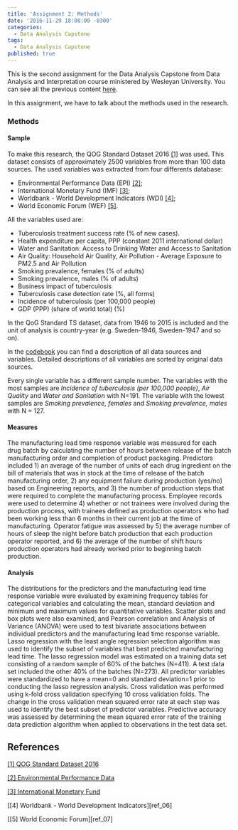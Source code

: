 ```yaml
---
title: 'Assignment 2: Methods'
date: '2016-11-29 18:00:00 -0300'
categories:
  - Data Analysis Capstone
tags:
  - Data Analysis Capstone
published: true
---
```


This is the second assignment for the Data Analysis Capstone from Data Analysis and Interpretation course ministered by Wesleyan University.
You can see all the previous content [here](https://yan-duarte.github.io/tags/).

In this assignment, we have to talk about the methods used in the research.

### **Methods**

#### **Sample**
To make this research, the QOG Standard Dataset 2016 [[1]][ref_01] was used. This dataset consists of approximately 2500 variables from more than 100 data sources.
The used variables was extracted from four differents database:
  
  - Environmental Performance Data (EPI) [[2]][ref_02];
  - International Monetary Fund (IMF) [[3]][ref_03];
  - Worldbank - World Development Indicators (WDI) [[4]][ref_04];
  - World Economic Forum (WEF) [[5]][ref_05].

All the variables used are:

  - Tuberculosis treatment success rate (% of new cases).
  - Health expenditure per capita, PPP (constant 2011 international dollar)
  - Water and Sanitation: Access to Drinking Water and Access to Sanitation
  - Air Quality: Household Air Quality, Air Pollution - Average Exposure to PM2.5 and Air Pollution
  - Smoking prevalence, females (% of adults)
  - Smoking prevalence, males (% of adults)
  - Business impact of tuberculosis
  - Tuberculosis case detection rate (%, all forms)
  - Incidence of tuberculosis (per 100,000 people)
  - GDP (PPP) (share of world total) (%)

In the QoG Standard TS dataset, data from 1946 to 2015 is included and the unit of analysis is country-year (e.g. Sweden-1946, Sweden-1947 and so on).

In the [codebook](http://yan-duarte.github.io/archives/QOG_codebook.pdf) you can find a description of all data sources and variables. Detailed descriptions of all variables are sorted by original data sources.

Every single variable has a different sample number. The variables with the most samples are _Incidence of tuberculosis (per 100,000 people)_, _Air Quality_ and _Water and Sanitation_ with N=191. The variable with the lowest samples are _Smoking prevalence, females_ and _Smoking prevalence, males_ with N = 127.


#### **Measures**
The manufacturing lead time response variable was measured for each drug batch by calculating the number of hours between release of the batch manufacturing order and completion of product packaging.
Predictors included 1) an average of the number of units of each drug ingredient on the bill of materials that was in stock at the time of release of the batch manufacturing order, 2) any equipment failure during production (yes/no) based on Engineering reports, and 3) the number of production steps that were required to complete the manufacturing process.
Employee records were used to determine 4) whether or not trainees were involved during the production process, with trainees defined as production operators who had been working less than 6 months in their current job at the time of manufacturing. Operator fatigue was assessed by 5) the average number of hours of sleep the night before batch production that each production operator reported, and 6) the average of the number of shift hours production operators had already worked prior to beginning batch production.

#### **Analysis**
The distributions for the predictors and the manufacturing lead time response variable were evaluated by examining frequency tables for categorical variables and calculating the mean, standard deviation and minimum and maximum values for quantitative variables.
Scatter plots and box plots were also examined, and Pearson correlation and Analysis of Variance (ANOVA) were used to test bivariate associations between individual predictors and the manufacturing lead time response variable.
Lasso regression with the least angle regression selection algorithm was used to identify the subset of variables that best predicted manufacturing lead time. The lasso regression model was estimated on a training data set consisting of a random sample of 60% of the batches (N=411). A test data set included the other 40% of the batches (N=273). All predictor variables were standardized to have a mean=0 and standard deviation=1 prior to conducting the lasso regression analysis. Cross validation was performed using k-fold cross validation specifying 10 cross validation folds. The change in the cross validation mean squared error rate at each step was used to identify the best subset of predictor variables. Predictive accuracy was assessed by determining the mean squared error rate of the training data prediction algorithm when applied to observations in the test data set.


## **References**

[[1] QOG Standard Dataset 2016][ref_03]

[[2] Environmental Performance Data][ref_04]

[[3] International Monetary Fund][ref_05]

[[4] Worldbank - World Development Indicators][ref_06]

[[5] World Economic Forum][ref_07]


[ref_01]: http://qog.pol.gu.se/data/datadownloads/qogstandarddata
[ref_02]: http://epi.yale.edu/downloads
[ref_03]: http://www.imf.org/external/pubs/ft/weo/2014/01/weodata/weoselgr.aspx
[ref_04]: http://data.worldbank.org/data-catalog/world-development-indicators
[ref_05]: http://www.weforum.org/issues/competitiveness-0/gci2012-data-platform
